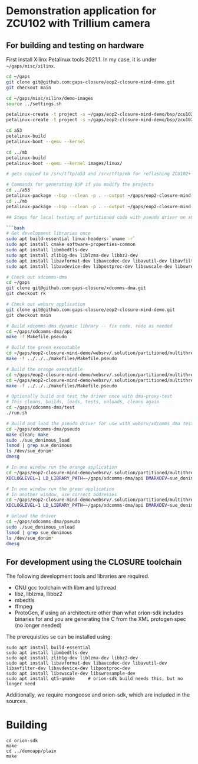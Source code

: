 # Demonstration application for ZCU102 with Trillium camera

## For building and testing on hardware

First install Xilinx Petalinux tools 2021.1. In my case, it is under `~/gaps/misc/xilinx`.

```bash
cd ~/gaps
git clone git@github.com:gaps-closure/eop2-closure-mind-demo.git
git checkout main

cd ~/gaps/misc/xilinx/demo-images
source ../settings.sh 

petalinux-create -t project -s ~/gaps/eop2-closure-mind-demo/bsp/zcu102_peraton_a53_20220823.bsp -n a53
petalinux-create -t project -s ~/gaps/eop2-closure-mind-demo/bsp/zcu102_peraton_mb_20220823.bsp -n mb

cd a53
petalinux-build
petalinux-boot --qemu --kernel

cd ../mb
petalinux-build
petalinux-boot --qemu --kernel images/linux/

# gets copied to /srv/tftp/a53 and /srv/tftp/mb for reflashing ZCU102+ and booting A53 and MB

# Commands for generating BSP if you modify the projects
cd ../a53
petalinux-package --bsp --clean -p . --output ~/gaps/eop2-closure-mind-demo/bsp/zcu102_peraton_a53_20220823.bsp
cd ../mb
petalinux-package --bsp --clean -p . --output ~/gaps/eop2-closure-mind-demo/bsp/zcu102_peraton_mb_20220823.bsp

## Steps for local testing of partitioned code with pseudo driver on x86/Linux

```bash
# Get development libraries once
sudo apt build-essential linux-headers-`uname -r`
sudo apt install cmake software-properties-common
sudo apt install libmbedtls-dev
sudo apt install zlib1g-dev liblzma-dev libbz2-dev 
sudo apt install libavformat-dev libavcodec-dev libavutil-dev libavfilter-dev 
sudo apt install libavdevice-dev libpostproc-dev libswscale-dev libswresample-dev

# Check out xdcomms-dma 
cd ~/gaps
git clone git@github.com:gaps-closure/xdcomms-dma.git
git checkout rk

# Check out websrv application
git clone git@github.com:gaps-closure/eop2-closure-mind-demo.git
git checkout main

# Build xdcomms-dma dynamic library -- fix code, redo as needed
cd ~/gaps/xdcomms-dma/api
make -f Makefile.pseudo

# Build the green executable 
cd ~/gaps/eop2-closure-mind-demo/websrv/.solution/partitioned/multithreaded/green/
make -f ../../../makefiles/Makefile.pseudo 

# Build the orange executable 
cd ~/gaps/eop2-closure-mind-demo/websrv/.solution/partitioned/multithreaded/green/
cd ~/gaps/eop2-closure-mind-demo/websrv/.solution/partitioned/multithreaded/orange/
make -f ../../../makefiles/Makefile.pseudo 

# Optionally build and test the driver once with dma-proxy-test
# This cleans, builds, loads, tests, unloads, cleans again
cd ~/gaps/xdcomms-dma/test
./run.sh

# Build and load the pseudo driver for use with websrv/xdcomms_dma testing
cd ~/gaps/xdcomms-dma/pseudo
make clean; make
sudo ./sue_donimous_load
lsmod | grep sue_donimous
ls /dev/sue_donim*
dmesg

# In one window run the orange application
cd ~/gaps/eop2-closure-mind-demo/websrv/.solution/partitioned/multithreaded/orange/
XDCLOGLEVEL=1 LD_LIBRARY_PATH=~/gaps/xdcomms-dma/api DMARXDEV=sue_donimous_rx0 DMATXDEV=sue_donimous_tx0 MYADDR=10.50.0.1 CAMADDR=10.50.0.2 ./websrv

# In one window run the green application
# In another window, use correct addresses 
cd ~/gaps/eop2-closure-mind-demo/websrv/.solution/partitioned/multithreaded/green/
XDCLOGLEVEL=1 LD_LIBRARY_PATH=~/gaps/xdcomms-dma/api DMARXDEV=sue_donimous_rx1 DMATXDEV=sue_donimous_tx1 ./websrv

# Unload the driver
cd ~/gaps/xdcomms-dma/pseudo
sudo ./sue_donimous_unload
lsmod | grep sue_donimous
ls /dev/sue_donim*
dmesg

```

## For development using the CLOSURE toolchain

The following development tools and libraries are required.
 * GNU gcc toolchain with libm and lpthread
 * libz, liblzma, llibbz2
 * mbedtls
 * ffmpeg
 * ProtoGen, if using an architecture other than what orion-sdk includes binaries for
   and you are generating the C from the XML protogen spec (no longer needed)

The prerequisties se can be installed using:
```
sudo apt install build-essential
sudo apt install libmbedtls-dev
sudo apt install zlib1g-dev liblzma-dev libbz2-dev
sudo apt install libavformat-dev libavcodec-dev libavutil-dev libavfilter-dev libavdevice-dev libpostproc-dev 
sudo apt install libswscale-dev libswresample-dev 
sudo apt install qt5-qmake     # orion-sdk build needs this, but no longer need
```

Additionally, we require mongoose and orion-sdk, which are included in the sources.

# Building

```
cd orion-sdk
make
cd ../demoapp/plain
make
```

